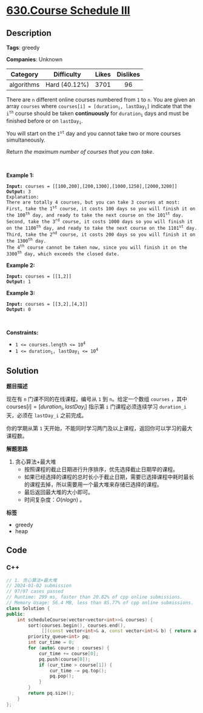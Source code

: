 # [630.Course Schedule III](https://leetcode.com/problems/course-schedule-iii/description/)

## Description

**Tags**: greedy

**Companies**: Unknown

|  Category  |  Difficulty   | Likes | Dislikes |
| :--------: | :-----------: | :---: | :------: |
| algorithms | Hard (40.12%) | 3701  |    96    |

<p>There are <code>n</code> different online courses numbered from <code>1</code> to <code>n</code>. You are given an array <code>courses</code> where <code>courses[i] = [duration<sub>i</sub>, lastDay<sub>i</sub>]</code> indicate that the <code>i<sup>th</sup></code> course should be taken <b>continuously</b> for <code>duration<sub>i</sub></code> days and must be finished before or on <code>lastDay<sub>i</sub></code>.</p>
<p>You will start on the <code>1<sup>st</sup></code> day and you cannot take two or more courses simultaneously.</p>
<p>Return <em>the maximum number of courses that you can take</em>.</p>
<p>&nbsp;</p>
<p><strong class="example">Example 1:</strong></p>
<pre><code><strong>Input:</strong> courses = [[100,200],[200,1300],[1000,1250],[2000,3200]]
<strong>Output:</strong> 3
Explanation:
There are totally 4 courses, but you can take 3 courses at most:
First, take the 1<sup>st</sup> course, it costs 100 days so you will finish it on the 100<sup>th</sup> day, and ready to take the next course on the 101<sup>st</sup> day.
Second, take the 3<sup>rd</sup> course, it costs 1000 days so you will finish it on the 1100<sup>th</sup> day, and ready to take the next course on the 1101<sup>st</sup> day.
Third, take the 2<sup>nd</sup> course, it costs 200 days so you will finish it on the 1300<sup>th</sup> day.
The 4<sup>th</sup> course cannot be taken now, since you will finish it on the 3300<sup>th</sup> day, which exceeds the closed date.</code></pre>
<p><strong class="example">Example 2:</strong></p>
<pre><code><strong>Input:</strong> courses = [[1,2]]
<strong>Output:</strong> 1</code></pre>
<p><strong class="example">Example 3:</strong></p>
<pre><code><strong>Input:</strong> courses = [[3,2],[4,3]]
<strong>Output:</strong> 0</code></pre>
<p>&nbsp;</p>
<p><strong>Constraints:</strong></p>
<ul>
  <li><code>1 &lt;= courses.length &lt;= 10<sup>4</sup></code></li>
  <li><code>1 &lt;= duration<sub>i</sub>, lastDay<sub>i</sub> &lt;= 10<sup>4</sup></code></li>
</ul>

## Solution

**题目描述**

现在有 `n` 门课不同的在线课程，编号从 `1` 到 `n`。给定一个数组 `courses` ，其中 $\text{courses}[i] = [duration_i, lastDay_i]$ 指示第 `i` 门课程必须连续学习 `duration_i` 天，必须在 `lastDay_i` 之前完成。

你的学期从第 `1` 天开始，不能同时学习两门及以上课程，返回你可以学习的最大课程数。

**解题思路**

1. 贪心算法+最大堆
   - 按照课程的截止日期进行升序排序，优先选择截止日期早的课程。
   - 如果已经选择的课程的总时长小于截止日期，需要已选择课程中耗时最长的课程去掉，所以需要用一个最大堆来存储已选择的课程。
   - 最后返回最大堆的大小即可。
   - 时间复杂度：$O(nlogn)$ 。

**标签**

- greedy
- heap

<!-- code start -->
## Code

### C++

```cpp
// 1. 贪心算法+最大堆
// 2024-01-02 submission
// 97/97 cases passed
// Runtime: 299 ms, faster than 20.82% of cpp online submissions.
// Memory Usage: 56.4 MB, less than 85.77% of cpp online submissions.
class Solution {
public:
    int scheduleCourse(vector<vector<int>>& courses) {
        sort(courses.begin(), courses.end(),
             [](const vector<int>& a, const vector<int>& b) { return a[1] < b[1]; });
        priority_queue<int> pq;
        int cur_time = 0;
        for (auto& course : courses) {
            cur_time += course[0];
            pq.push(course[0]);
            if (cur_time > course[1]) {
                cur_time -= pq.top();
                pq.pop();
            }
        }
        return pq.size();
    }
};
```

<!-- code end -->
